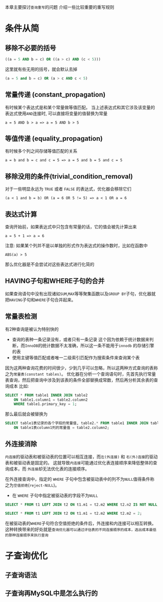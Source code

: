 本章主要探讨`查询重写`的问题
介绍一些比较重要的重写规则

# 条件从简
## 移除不必要的括号
```sql
((a = 5 AND b = c) OR ((a > c) AND (c < 5)))
```
这里就有些无用的括号，就会默认去掉

```sql
(a = 5 and b = c) OR (a > c AND c < 5)
```
## 常量传递 (constant_propagation)
有时候某个表达式是和某个常量做等值匹配。
当上述表达式和其它涉及该变量的表达式使用`AND`连接时, 可以直接将变量的值替换为常量

```
a = 5 AND b > a => a = 5 AND b > 5
```

## 等值传递 (equality_propagation)
有时候多个列之间存储等值匹配的关系
```
a = b and b = c and c = 5 => a = 5 and b = 5 and c = 5
```

## 移除没用的条件(trivial_condition_removal)
对于一些明显永远为 `TRUE` 或者 `FALSE` 的表达式，优化器会移除它们
```
(a < 1 and b = b) OR (a = 6 OR 5 != 5) => a < 1 OR a = 6
```

## 表达式计算
查询开始前，如果表达式中只包含有常量的话，它的值会被先计算出来
```
a = 5 + 1 => a = 6
```

注意: 如果某个列并不是以单独的形式作为表达式的操作数时，比如在函数中
```
ABS(a) > 5
```
那么优化器是不会尝试对这些表达式进行化简的

## HAVING子句和WHERE子句的合并
如果查询语句中没有出现诸如`SUM`,`MAX`等等聚集函数以及`GROUP BY`子句，优化器就把`HAVING`子句和`WHERE`子句合并起来。

## 常量表检测
有2种查询是被认为特别快的
- 查询的表种一条记录没有，或者只有一条记录
这个因为依赖于统计数据来判断，而`InnoDB`的统计数据不太准确，所以这一条不能用于`innodb` 的存储引擎的表
- 使用主键等值匹配或者唯一二级索引匹配作为搜索条件来查询某个表

因为这两种查询花费的时间很少，少到几乎可以忽略，所以这两种方式查询的表称之为`常量表(constant tables)`。
优化器在分析一个查询语句时，先首先执行常量表查询，然后把查询中涉及到该表的条件全部替换成常数，然后再分析其余表的查询成本
比如:
```sql
SELECT * FROM table1 INNER JOIN table2
    ON table1.column1 = table2.column2 
    WHERE table1.primary_key = 1;
```
那么最后就会被替换为
```sql
SELECT table1表记录的各个字段的常量值, table2.* FROM table1 INNER JOIN table2 
    ON table1表column1列的常量值 = table2.column2;
```

## 外连接消除
`内连接`的驱动表和被驱动表的位置可以相互连接，而`左(外连接)` 和 `右(外)连接`的驱动表和被驱动表是固定的。
这就导致`内连接`可能通过优化表连接顺序来降低整体的查询成本，而 `外连接`却无法优化表的连接顺序。

在外连接查询中，指定的 `WHERE` 子句中包含被驱动表中的列不为`NULL`值得条件称之为`空值拒绝`(`reject-NULL`)。
- 在 `WHERE` 子句中指定被驱动表的字段不为`NULL`
```sql
SELECT * FROM t1 LEFT JOIN t2 ON t1.m1 = t2.m2 WHERE t2.n2 IS NOT NULL;
```
```sql
SELECT * FROM t1 LEFT JOIN t2 ON t1.m1 = t2.m2 WHERE t2.m2 = 2;
```

在被驱动表的`WHERE`子句符合空值拒绝的条件后，外连接和内连接可以相互转换。
这种转换带来的好处就是`查询优化器可以通过评估表的不同连接顺序的成本，选出成本最低的那种连接顺序来执行查询`

# 子查询优化
## 子查询语法
## 子查询再MySQL中是怎么执行的
